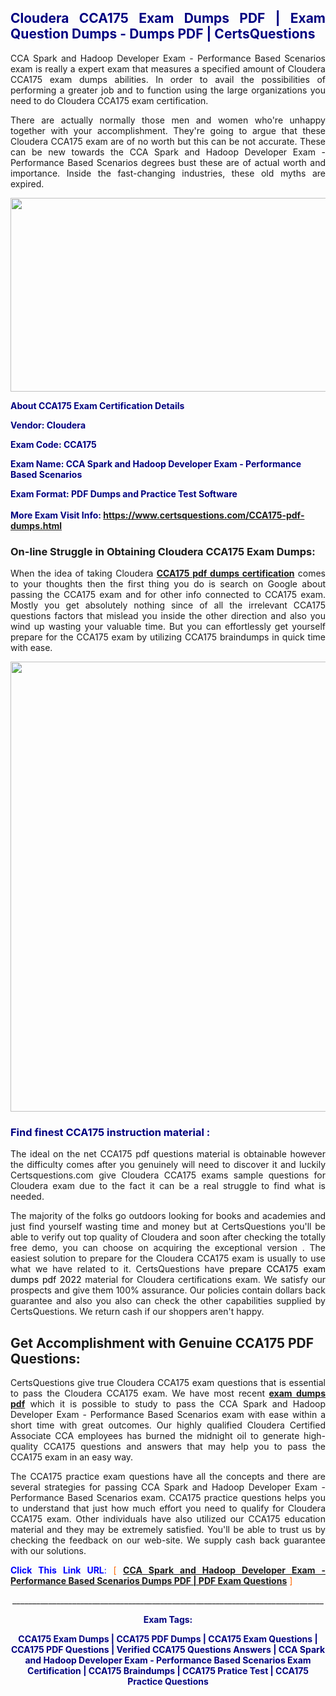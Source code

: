 <h2 style="text-align: justify;"><span style="color: #000080;">Cloudera CCA175 Exam Dumps PDF | Exam Question Dumps - Dumps PDF | CertsQuestions</span></h2>
<p style="text-align: justify;">CCA Spark and Hadoop Developer Exam - Performance Based Scenarios exam is really a expert exam that measures a specified amount of Cloudera  CCA175 exam dumps abilities. In order to avail the possibilities of performing a greater job and to function using the large organizations you need to do Cloudera CCA175 exam certification.</p>
<p style="text-align: justify;">There are actually normally those men and women who're unhappy together with your accomplishment. They're going to argue that these Cloudera  CCA175 exam are of no worth but this can be not accurate. These can be new towards the CCA Spark and Hadoop Developer Exam - Performance Based Scenarios degrees bust these are of actual worth and importance. Inside the fast-changing industries, these old myths are expired.</p>
<p><img style="display: block; margin-left: auto; margin-right: auto;" src="https://i.imgur.com/eaP4ae9.png" width="840" height="310" /></p>
<p><span style="color: #000080;"><strong>About CCA175 Exam Certification Details</strong></span></p>
<p><span style="color: #000080;"><strong>Vendor: Cloudera<br /></strong></span></p>
<p><span style="color: #000080;"><strong>Exam Code: CCA175</strong></span></p>
<p><span style="color: #000080;"><strong>Exam Name: CCA Spark and Hadoop Developer Exam - Performance Based Scenarios</strong></span></p>
<p><span style="color: #000080;"><strong>Exam Format: PDF Dumps and Practice Test Software<br /><br />More Exam Visit Info: <span style="color: #ff6600;"><a href="https://www.certsquestions.com/CCA175-pdf-dumps.html">https://www.certsquestions.com/CCA175-pdf-dumps.html</a></span></strong></span></p>
<h3>On-line Struggle in Obtaining Cloudera CCA175 Exam Dumps:</h3>
<p style="text-align: justify;">When the idea of taking Cloudera <a href="https://www.certsquestions.com/CCA175-pdf-dumps.html"><strong> CCA175 pdf dumps certification</strong></a> comes to your thoughts then the first thing you do is search on Google about passing the CCA175 exam and for other info connected to CCA175 exam. Mostly you get absolutely nothing since of all the irrelevant CCA175 questions factors that mislead you inside the other direction and also you wind up wasting your valuable time. But you can effortlessly get yourself prepare for the CCA175 exam by utilizing CCA175 braindumps in quick time with ease.</p>
<p><a href="https://www.certsquestions.com/CCA175-pdf-dumps.html"><img style="display: block; margin-left: auto; margin-right: auto;" src="https://i.imgur.com/pxhoKQ2.png" width="720" /></a></p>
<h3><span style="color: #000080;">Find finest  CCA175 instruction material :</span></h3>
<p style="text-align: justify;">The ideal on the net CCA175 pdf questions material is obtainable however the difficulty comes after you genuinely will need to discover it and luckily Certsquestions.com give Cloudera CCA175 exams sample questions for Cloudera  exam due to the fact it can be a real struggle to find what is needed.</p>
<p style="text-align: justify;">The majority of the folks go outdoors looking for books and academies and just find yourself wasting time and money but at CertsQuestions you'll be able to verify out top quality of Cloudera  and soon after checking the totally free demo, you can choose on acquiring the exceptional version . The easiest solution to prepare for the Cloudera CCA175 exam is usually to use what we have related to it. CertsQuestions have <span style="color: #000000;">prepare CCA175 exam dumps pdf 2022</span> material for Cloudera certifications exam. We satisfy our prospects and give them 100% assurance. Our policies contain dollars back guarantee and also you also can check the other capabilities supplied by CertsQuestions. We return cash if our shoppers aren't happy.</p>
<h2>Get Accomplishment with Genuine CCA175 PDF Questions:</h2>
<p style="text-align: justify;">CertsQuestions give true Cloudera CCA175 exam questions that is essential to pass the Cloudera  CCA175 exam. We have most recent<strong>&nbsp;<a href="https://www.certsquestions.com/">exam dumps pdf</a></strong>&nbsp;which it is possible to study to pass the CCA Spark and Hadoop Developer Exam - Performance Based Scenarios exam with ease within a short time with great outcomes. Our highly qualified Cloudera Certified Associate CCA employees has burned the midnight oil to generate high-quality CCA175 questions and answers that may help you to pass the CCA175 exam in an easy way.</p>
<p style="text-align: justify;">The CCA175 practice exam questions have all the concepts and there are several strategies for passing CCA Spark and Hadoop Developer Exam - Performance Based Scenarios exam. CCA175 practice questions helps you to understand that just how much effort you need to qualify for Cloudera  CCA175 exam. Other individuals have also utilized our CCA175 education material and they may be extremely satisfied. You'll be able to trust us by checking the feedback on our web-site. We supply cash back guarantee with our solutions.</p>
<p style="text-align: justify;"><span style="color: #0000ff;"><strong>Click This Link URL</strong>:</span> <span style="color: #ff6600;">[ <strong><a href="https://www.certsquestions.com/cloudera-certified-associate-cca-certification.html">CCA Spark and Hadoop Developer Exam - Performance Based Scenarios Dumps PDF | PDF Exam Questions</a></strong> ]</span></p>
<p style="text-align: center;">______________________________________________________________________________</p>
<p style="text-align: center;"><span style="color: #000080;"><strong>Exam Tags:</strong></span></p>
<p style="text-align: center;"><span style="color: #000080;"><strong>CCA175 Exam Dumps | CCA175 PDF Dumps | CCA175 Exam Questions | CCA175 PDF Questions | Verified CCA175 Questions Answers | CCA Spark and Hadoop Developer Exam - Performance Based Scenarios Exam Certification | CCA175 Braindumps | CCA175 Pratice Test | CCA175 Practice Questions</strong></span></p>
